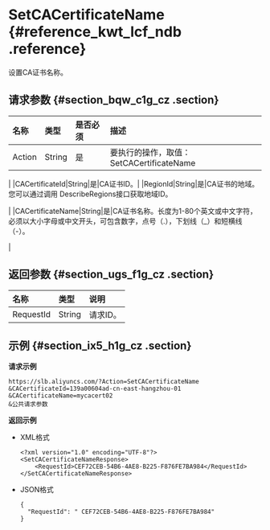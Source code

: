 # SetCACertificateName {#reference_kwt_lcf_ndb .reference}

设置CA证书名称。

## 请求参数 {#section_bqw_c1g_cz .section}

|名称|类型|是否必须|描述|
|:-|:-|:---|:-|
|Action|String|是|要执行的操作，取值：SetCACertificateName

|
|CACertificateId|String|是|CA证书ID。|
|RegionId|String|是|CA证书的地域。您可以通过调用 DescribeRegions接口获取地域ID。

|
|CACertificateName|String|是|CA证书名称。长度为1-80个英文或中文字符，必须以大小字母或中文开头，可包含数字，点号（.），下划线（\_）和短横线（-）。

|

## 返回参数 {#section_ugs_f1g_cz .section}

|名称|类型|说明|
|:-|:-|:-|
|RequestId|String|请求ID。|

## 示例 {#section_ix5_h1g_cz .section}

**请求示例**

``` {#public}
https://slb.aliyuncs.com/?Action=SetCACertificateName
&CACertificateId=139a00604ad-cn-east-hangzhou-01
&CACertificateName=mycacert02
&公共请求参数
```

**返回示例**

-   XML格式

    ```
    <?xml version="1.0" encoding="UTF-8"?>
    <SetCACertificateNameResponse>
    	<RequestId>CEF72CEB-54B6-4AE8-B225-F876FE7BA984</RequestId>
    </SetCACertificateNameResponse>
    ```

-   JSON格式

    ```
    {
      "RequestId": " CEF72CEB-54B6-4AE8-B225-F876FE7BA984"
    }
    ```


